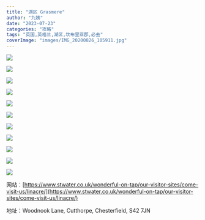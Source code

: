 ```yaml
---
title: "湖区 Grasmere"
author: "九姨"
date: "2023-07-23"
categories: "攻略"
tags: "英国,英格兰,湖区,坎布里亚郡,必去"
coverImage: "images/IMG_20200826_105911.jpg"
---
```


>

![](images/IMG_20200826_112600.jpg)

>

![](images/IMG_20200826_111504.jpg)

>

![](images/IMG_20200826_113054.jpg)

>

![](images/IMG_20200826_113758.jpg)

>

![](images/IMG_20200826_110843.jpg)

>

![](images/IMG_20200826_105911.jpg)

>

![](images/IMG_20200826_103918.jpg)

>

![](images/IMG_20200826_103615.jpg)

>

![](images/IMG_20200826_113332.jpg)

>

![](images/IMG_20200831_202635.jpg)

>

![](images/grasmere.jpg)


网站：[https://www.stwater.co.uk/wonderful-on-tap/our-visitor-sites/come-visit-us/linacre/](https://www.stwater.co.uk/wonderful-on-tap/our-visitor-sites/come-visit-us/linacre/)

地址：Woodnook Lane, Cutthorpe, Chesterfield, S42 7JN
